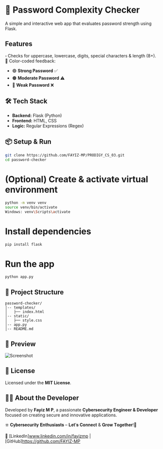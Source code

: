 # 🔐 Password Complexity Checker

A simple and interactive web app that evaluates password strength using Flask.

## Features
▫️ Checks for uppercase, lowercase, digits, special characters & length (8+).
🎨 Color-coded feedback:
   - 🟢 **Strong Password** ✅
   - 🟠 **Moderate Password** ⚠️
   - 🔴 **Weak Password** ❌


## 🛠 Tech Stack
- **Backend:** Flask (Python)
- **Frontend:** HTML, CSS
- **Logic:** Regular Expressions (Regex)

## 📦 Setup & Run
```bash
git clone https://github.com/FAYIZ-MP/PRODIGY_CS_03.git
cd password-checker
```

# (Optional) Create & activate virtual environment
```bash
python -m venv venv
source venv/bin/activate
Windows: venv\Scripts\activate

```

# Install dependencies
```bash
pip install flask
```
# Run the app
```bash
python app.py
```

## 📂 Project Structure
```
password-checker/
│-- templates/
│   ├── index.html
│-- static/
│   ├── style.css
│-- app.py
│-- README.md
```

## 📸 Preview
![Screenshot](Screenshot121252.png)

## 📜 License
Licensed under the **MIT License**.

## 👨‍💻 About the Developer
Developed by **Fayiz M P**, a passionate **Cybersecurity Engineer & Developer** focused on creating secure and innovative applications.

☣️ 𝐂𝐲𝐛𝐞𝐫𝐬𝐞𝐜𝐮𝐫𝐢𝐭𝐲 𝐄𝐧𝐭𝐡𝐮𝐬𝐢𝐚𝐬𝐭𝐬 – 𝐋𝐞𝐭’𝐬 𝐂𝐨𝐧𝐧𝐞𝐜𝐭 & 𝐆𝐫𝐨𝐰 𝐓𝐨𝐠𝐞𝐭𝐡𝐞𝐫!🔐

🔗 [LinkedIn]www.linkedin.com/in/fayizmp | [GitHub]https://github.com/FAYIZ-MP
